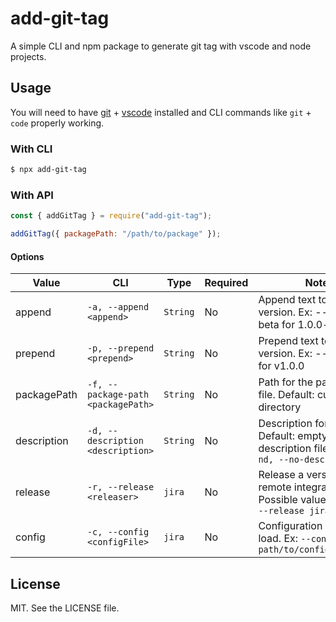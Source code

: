 # add-git-tag

A simple CLI and npm package to generate git tag with vscode and node projects.

## Usage

You will need to have [git](https://git-scm.com/downloads) + [vscode](https://code.visualstudio.com/Download) installed and CLI commands like `git` + `code` properly working.

### With CLI

```bash
$ npx add-git-tag
```

### With API

```js
const { addGitTag } = require("add-git-tag");

addGitTag({ packagePath: "/path/to/package" });
```

#### Options

| Value       | CLI                                | Type     | Required | Notes                                                                                             |
| ----------- | ---------------------------------- | -------- | -------- | ------------------------------------------------------------------------------------------------- |
| append      | `-a, --append <append>`            | `String` | No       | Append text to tag version. Ex: --append -beta for 1.0.0-beta                                     |
| prepend     | `-p, --prepend <prepend>`          | `String` | No       | Prepend text to tag version. Ex: --append v for v1.0.0                                            |
| packagePath | `-f, --package-path <packagePath>` | `String` | No       | Path for the package.json file. Default: current directory                                        |
| description | `-d, --description <description>`  | `String` | No       | Description for the tag. Default: empty. To skip description file on CLI: `-nd, --no-description` |
| release     | `-r, --release <releaser>`         | `jira`   | No       | Release a version for remote integration. Possible values (jira). Ex: `--release jira`            |
| config      | `-c, --config <configFile>`        | `jira`   | No       | Configuration file path to load. Ex: `--config path/to/config/file.json`                          |

## License

MIT. See the LICENSE file.
